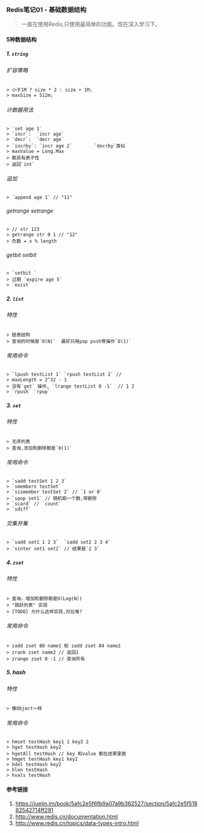 ### Redis笔记01 - 基础数据结构
> 一直在使用Redis,只使用最简单的功能。现在深入学习下。
#### 5种数据结构

##### 1. `string`
###### 扩容策略
```
> 小于1M ? size * 2 : size + 1M;
> maxSize = 512m;
```

###### 计数器用法
```
> `set age 1`    
> `incr`:  `incr age`  
> `decr`:  `decr age`
> `incrby`: `incr age 2`        `decrby`类似
> maxValue = Long.Max
> 都具有原子性
> 返回`int`   
```

###### 追加
```
> `append age 1` // "11"
```
###### getrange setrange
```
> // str 123
> getrange str 0 1 // "12"
> 负数 = x % length
```
###### getbit setbit
```
> `setbit `
> 过期 `expire age 5`
> `exist` 
```

##### 2. `list`
###### 特性
```
> 链表结构 
> 查询的时候是`O(N)`  最好只用pop push等操作`O(1)`
```
###### 常用命令
```
> `lpush testList 1` `rpush testList 2` // 
> maxLength = 2^32 - 1
> 没有`get` 操作, `lrange testList 0 -1`  // 1 2
> `rpush` `rpop`
```

##### 3. `set`
###### 特性
```
> 无序列表
> 查询,添加和删除都是`O(1)` 
```
###### 常用命令
```
> `sadd testSet 1 2 3`
> `smembers testSet`
> `sismember testSet 2` // `1 or 0`
> `spop set1` // 随机取一个数,带删除
> `scard` // `count`
> `sdiff`
```
###### 交集并集
```
> `sadd set1 1 2 3`  `sadd set2 2 3 4`
> `sinter set1 set2` // 结果是`2 3`
```

##### 4. `zset`
###### 特性
```
> 查询，增加和删除都是O(Log(N))
> "跳跃列表" 实现 
> [TODO] 为什么这样实现,对比堆?
```
###### 常用命令
```
> zadd zset 80 name1 和 zadd zset 84 name2
> zrank zset name2 // 返回1
> zrange zset 0 -1 // 查询所有
```

##### 5. hash
###### 特性
```
> 像Object一样
```
###### 常用命令
```
> hmset testHash key1 1 key2 2
> hget testHash key2
> hgetAll testHash // key 和value 都在结果里面
> hmget testHash key1 key2
> hdel testHash key2
> hlen testHash
> hvals testHash
```

#### 参考链接
1. https://juejin.im/book/5afc2e5f6fb9a07a9b362527/section/5afc2e5f51882542714ff291
2. http://www.redis.cn/documentation.html
3. http://www.redis.cn/topics/data-types-intro.html 

